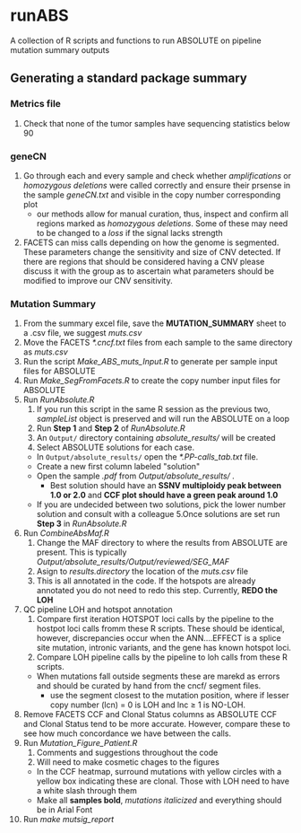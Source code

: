 # runABS
A collection of R scripts and functions to run ABSOLUTE on pipeline mutation summary outputs


## Generating a standard package summary

### Metrics file
1. Check that none of the tumor samples have sequencing statistics below 90

### geneCN
1. Go through each and every sample and check whether *amplifications* or *homozygous deletions* were called correctly and ensure their prsense in the sample *geneCN.txt* and visible in the copy number corresponding plot
   - our methods allow for manual curation, thus, inspect and confirm all regions marked as *homozygous deletions*.  Some of these may need to be changed to a *loss* if the signal lacks strength
2. FACETS can miss calls depending on how the genome is segmented.  These parameters change the sensitivity and size of CNV detected.  If there are regions that should be considered having a CNV please discuss it with the group as to ascertain what parameters should be modified to improve our CNV sensitivity.

### Mutation Summary
1. From the summary excel file, save the **MUTATION_SUMMARY** sheet to a .csv file, we suggest *muts.csv*
2. Move the FACETS *\*.cncf.txt* files from each sample to the same directory as *muts.csv*
3. Run the script *Make_ABS_muts_Input.R* to generate per sample input files for ABSOLUTE
4. Run *Make_SegFromFacets.R* to create the copy number input files for ABSOLUTE
5. Run *RunAbsolute.R*
   1. If you run this script in the same R session as the previous two, *sampleList* object is preserved and will run the ABSOLUTE on a loop
   2. Run **Step 1** and **Step 2** of *RunAbsolute.R*
   3. An `Output/` directory containing *absolute_results/* will be created
   4. Select ABSOLUTE solutions for each case.
    - In `Output/absolute_results/` open the *\*.PP-calls_tab.txt* file.  
    - Create a new first column labeled "solution"
    - Open the sample *.pdf* from *Output/absolute_results/* .  
      + Best solution should have an **SSNV multiploidy peak between 1.0 or 2.0** and **CCF plot should have a green peak around 1.0**
    - If you are undecided between two solutions, pick the lower number solution and consult with a colleague
   5.Once solutions are set run **Step 3** in *RunAbsolute.R*
6. Run *CombineAbsMaf.R*
   1. Change the MAF directory to where the results from ABSOLUTE are present. This is typically *Output/absolute_results/Output/reviewed/SEG_MAF*
   2. Asign to *results.directory* the location of the *muts.csv* file
   3. This is all annotated in the code.  If the hotspots are already annotated you do not need to redo this step.  Currently, **REDO the LOH**
7. QC pipeline LOH and hotspot annotation
   1. Compare first iteration HOTSPOT loci calls by the pipeline to the hostpot loci calls fromm these R scripts.  These should be identical, however, discrepancies occur when the ANN....EFFECT is a splice site mutation, intronic variants, and the gene has known hotspot loci.
   2. Compare LOH pipeline calls by the pipeline to loh calls from these R scripts.  
     - When mutations fall outside segments these are marekd as errors and should be curated by hand from the cncf/ segment files.
       + use the segment closest to the mutation position, where if lesser copy number (lcn) = 0 is LOH and lnc ≥ 1 is NO-LOH.
7. Remove FACETS CCF and Clonal Status columns as ABSOLUTE CCF and Clonal Status tend to be more accurate.  However, compare these to see how much concordance we have between the calls.
7. Run *Mutation_Figure_Patient.R*
   1. Comments and suggestions throughout the code
   2. Will need to make cosmetic chages to the figures
     - In the CCF heatmap, surround mutations with yellow circles with a yellow box indicating these are clonal.  Those with LOH need to have a white slash through them
     - Make all **samples bold**, *mutations italicized* and everything should be in Arial Font
8. Run *make mutsig_report*
